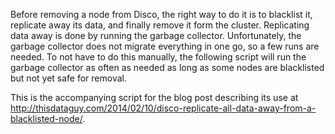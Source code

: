 Before removing a node from Disco, the right way to do it is to blacklist it, replicate away its data, and finally remove it form the cluster. Replicating data away is done by running the garbage collector. Unfortunately, the garbage collector does not migrate everything in one go, so a few runs are needed. To not have to do this manually, the following script will run the garbage collector as often as needed as long as some nodes are blacklisted but not yet safe for removal.


This is the accompanying script for the blog post describing its use at http://thisdataguy.com/2014/02/10/disco-replicate-all-data-away-from-a-blacklisted-node/.
